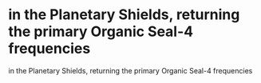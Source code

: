 # in the Planetary Shields, returning the primary Organic Seal-4 frequencies

in the Planetary Shields, returning the primary Organic Seal-4 frequencies